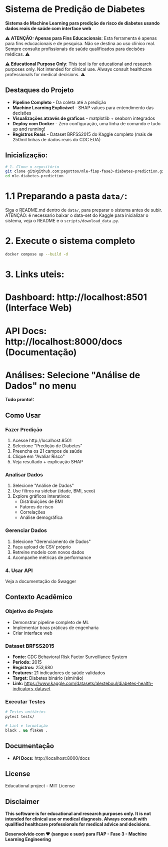 # Sistema de Predição de Diabetes

**Sistema de Machine Learning para predição de risco de diabetes usando dados reais de saúde com interface web**

⚠️ **ATENÇÃO: Apenas para Fins Educacionais**: Esta ferramenta é apenas para fins educacionais e de pesquisa. Não se destina ao uso clínico real. Sempre consulte profissionais de saúde qualificados para decisões médicas. ⚠️

⚠️ **Educational Purpose Only**: This tool is for educational and research purposes only. Not intended for clinical use. Always consult healthcare professionals for medical decisions. ⚠️

## Destaques do Projeto

- **Pipeline Completo** - Da coleta até a predição
- **Machine Learning Explicável** - SHAP values para entendimento das decisões
- **Visualizações através de graficos** - matplotlib + seaborn integrados
- **Deploy com Docker** - Zero configuração, uma linha de comando e tudo up and running!
- **Registros Reais** - Dataset BRFSS2015 do Kaggle completo (mais de 250mil linhas de dados reais do CDC EUA)

## Inicialização:

```bash
# 1. Clone o repositório
git clone git@github.com:pagottoo/mle-fiap-fase3-diabetes-prediction.git mle-diabetes-prediction
cd mle-diabetes-prediction
```

# 1.1 Preparando a pasta `data/`:
Siga o README.md dentro de `data/`, para preparar o sistema antes de subir.
ATENÇÃO: é necessario baixar o data-set do Kaggle para inicializar o sistema, veja o README e o `scripts/download_data.py`. 

# 2. Execute o sistema completo
```bash
docker compose up --build -d
```
# 3. Links uteis:
# Dashboard: http://localhost:8501 (Interface Web)
# API Docs: http://localhost:8000/docs (Documentação)
# Análises: Selecione "Análise de Dados" no menu

**Tudo pronto!:**
## Como Usar

### **Fazer Predição**
1. Acesse http://localhost:8501
2. Selecione "Predição de Diabetes"
3. Preencha os 21 campos de saúde
4. Clique em "Avaliar Risco"
5. Veja resultado + explicação SHAP

### **Analisar Dados**
1. Selecione "Análise de Dados"
2. Use filtros na sidebar (idade, BMI, sexo)
3. Explore gráficos interativos:
   - Distribuições de BMI
   - Fatores de risco
   - Correlações
   - Análise demográfica

### **Gerenciar Dados**
1. Selecione "Gerenciamento de Dados"
2. Faça upload de CSV próprio
3. Retreine modelo com novos dados
4. Acompanhe métricas de performance

### **4. Usar API**
Veja a documentação do Swagger 

## Contexto Acadêmico

### **Objetivo do Projeto**
- Demonstrar pipeline completo de ML
- Implementar boas práticas de engenharia
- Criar interface web

### **Dataset BRFSS2015**
- **Fonte:** CDC Behavioral Risk Factor Surveillance System
- **Período:** 2015
- **Registros:** 253,680 
- **Features:** 21 indicadores de saúde validados
- **Target:** Diabetes binário (sim/não)
- **Link:** https://www.kaggle.com/datasets/alexteboul/diabetes-health-indicators-dataset

### **Executar Testes**
```bash
# Testes unitários
pytest tests/

# Lint e formatação
black . && flake8 .
```

## Documentação
- **API Docs:** http://localhost:8000/docs

## License
Educational project - MIT License

## Disclaimer
**This software is for educational and research purposes only. It is not intended for clinical use or medical diagnosis. Always consult with qualified healthcare professionals for medical advice and decisions.**

**Desenvolvido com ❤️ (sangue e suor) para FIAP - Fase 3 - Machine Learning Engineering**